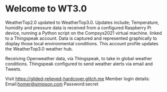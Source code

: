 Welcome to WT3.0
=========================

WeatherTop2.0 updated to WeatherTop3.0. 
Updates include;
Temperature, humidity and pressure data is received from a configured Raspberry Pi device, running a Python script on the Compsys2021 virtual machine. linked to a Thingspeak account. Data is captured and represented graphically to display those local environmental conditions. This account profile updates the WeatherTop3.0 weather hub.

Receiving Openweather data, via Thingspeak, to take in global weather conditions. Thingspeak configured to send weather alerts via email and Tweets.

Visit https://gilded-relieved-hardcover.glitch.me 
Member login details:
Email:homer@simpson.com
Password:secret
